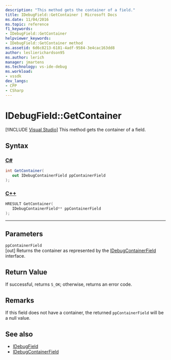 ```yaml
---
description: "This method gets the container of a field."
title: IDebugField::GetContainer | Microsoft Docs
ms.date: 11/04/2016
ms.topic: reference
f1_keywords:
- IDebugField::GetContainer
helpviewer_keywords:
- IDebugField::GetContainer method
ms.assetid: 6d6c8213-6181-4adf-9584-3e4cac163dd8
author: leslierichardson95
ms.author: lerich
manager: jmartens
ms.technology: vs-ide-debug
ms.workload:
- vssdk
dev_langs:
- CPP
- CSharp
---
```

# IDebugField::GetContainer

 [!INCLUDE [Visual Studio](~/includes/applies-to-version/vs-windows-only.md)]
This method gets the container of a field.

## Syntax

### [C#](#tab/csharp)
```csharp
int GetContainer(
   out IDebugContainerField ppContainerField
);
```
### [C++](#tab/cpp)
```cpp
HRESULT GetContainer( 
   IDebugContainerField** ppContainerField
);
```
---

## Parameters
`ppContainerField`\
[out] Returns the container as represented by the [IDebugContainerField](../../../extensibility/debugger/reference/idebugcontainerfield.md) interface.

## Return Value
 If successful, returns `S_OK`; otherwise, returns an error code.

## Remarks
 If this field does not have a container, the returned `ppContainerField` will be a null value.

## See also
- [IDebugField](../../../extensibility/debugger/reference/idebugfield.md)
- [IDebugContainerField](../../../extensibility/debugger/reference/idebugcontainerfield.md)
